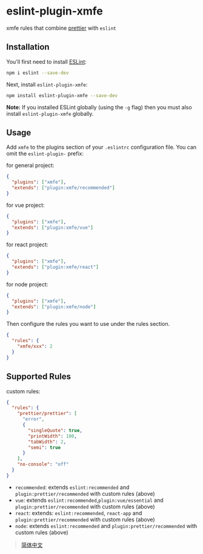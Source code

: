 # eslint-plugin-xmfe

xmfe rules that combine [prettier](https://prettier.io/) with `eslint`

## Installation

You'll first need to install [ESLint](http://eslint.org):

```bash
npm i eslint --save-dev
```

Next, install `eslint-plugin-xmfe`:

```bash
npm install eslint-plugin-xmfe --save-dev
```

**Note:** If you installed ESLint globally (using the `-g` flag) then you must also install `eslint-plugin-xmfe` globally.

## Usage

Add `xmfe` to the plugins section of your `.eslintrc` configuration file. You can omit the `eslint-plugin-` prefix:

for general project:

```json
{
  "plugins": ["xmfe"],
  "extends": ["plugin:xmfe/recommended"]
}
```

for vue project:

```json
{
  "plugins": ["xmfe"],
  "extends": ["plugin:xmfe/vue"]
}
```

for react project:

```json
{
  "plugins": ["xmfe"],
  "extends": ["plugin:xmfe/react"]
}
```

for node project:

```json
{
  "plugins": ["xmfe"],
  "extends": ["plugin:xmfe/node"]
}
```

Then configure the rules you want to use under the rules section.

```json
{
  "rules": {
    "xmfe/xxx": 2
  }
}
```

## Supported Rules

custom rules:

```json
{
  "rules": {
    "prettier/prettier": [
      "error",
      {
        "singleQuote": true,
        "printWidth": 100,
        "tabWidth": 2,
        "semi": true
      }
    ],
    "no-console": "off"
  }
}
```

- `recommended`: extends `eslint:recommended` and `plugin:prettier/recommended` with custom rules (above)
- `vue`: extends `eslint:recommended`,`plugin:vue/essential` and `plugin:prettier/recommended` with custom rules (above)
- `react`: extends: `eslint:recommended`, `react-app` and `plugin:prettier/recommended` with custom rules (above)
- `node`: extends `eslint:recommended` and `plugin:prettier/recommended` with custom rules (above)

> [简体中文](./README_CN.md)
